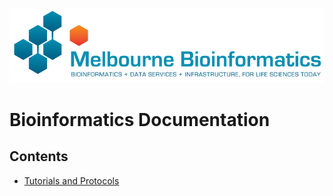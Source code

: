 [![Melbourne Bioinformatics Logo](img/melbioinf_logo.png)](https://www.melbournebioinformatics.org.au/)

# Bioinformatics Documentation

## Contents

* [Tutorials and Protocols](tutorials/index.md)
